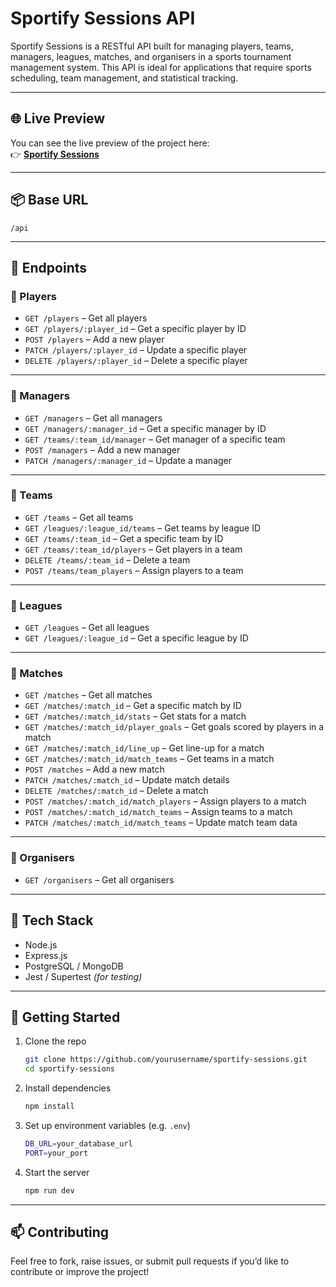 
# Sportify Sessions API

Sportify Sessions is a RESTful API built for managing players, teams, managers, leagues, matches, and organisers in a sports tournament management system. This API is ideal for applications that require sports scheduling, team management, and statistical tracking.

---

## 🌐 Live Preview

You can see the live preview of the project here:  
👉 **[Sportify Sessions](https://northcoders.com/project-phase/sportify-sessions)**  


---

## 📦 Base URL

```
/api
```

---

## 📁 Endpoints

### 🔹 Players

- `GET /players` – Get all players  
- `GET /players/:player_id` – Get a specific player by ID  
- `POST /players` – Add a new player  
- `PATCH /players/:player_id` – Update a specific player  
- `DELETE /players/:player_id` – Delete a specific player  

---

### 🔹 Managers

- `GET /managers` – Get all managers  
- `GET /managers/:manager_id` – Get a specific manager by ID  
- `GET /teams/:team_id/manager` – Get manager of a specific team  
- `POST /managers` – Add a new manager  
- `PATCH /managers/:manager_id` – Update a manager  

---

### 🔹 Teams

- `GET /teams` – Get all teams  
- `GET /leagues/:league_id/teams` – Get teams by league ID  
- `GET /teams/:team_id` – Get a specific team by ID  
- `GET /teams/:team_id/players` – Get players in a team  
- `DELETE /teams/:team_id` – Delete a team  
- `POST /teams/team_players` – Assign players to a team  

---

### 🔹 Leagues

- `GET /leagues` – Get all leagues  
- `GET /leagues/:league_id` – Get a specific league by ID  

---

### 🔹 Matches

- `GET /matches` – Get all matches  
- `GET /matches/:match_id` – Get a specific match by ID  
- `GET /matches/:match_id/stats` – Get stats for a match  
- `GET /matches/:match_id/player_goals` – Get goals scored by players in a match  
- `GET /matches/:match_id/line_up` – Get line-up for a match  
- `GET /matches/:match_id/match_teams` – Get teams in a match  
- `POST /matches` – Add a new match  
- `PATCH /matches/:match_id` – Update match details  
- `DELETE /matches/:match_id` – Delete a match  
- `POST /matches/:match_id/match_players` – Assign players to a match  
- `POST /matches/:match_id/match_teams` – Assign teams to a match  
- `PATCH /matches/:match_id/match_teams` – Update match team data  

---

### 🔹 Organisers

- `GET /organisers` – Get all organisers  

---

## 🧪 Tech Stack

- Node.js  
- Express.js  
- PostgreSQL / MongoDB
- Jest / Supertest *(for testing)*

---

## 🚀 Getting Started

1. Clone the repo  
   ```bash
   git clone https://github.com/yourusername/sportify-sessions.git
   cd sportify-sessions
   ```

2. Install dependencies  
   ```bash
   npm install
   ```

3. Set up environment variables (e.g. `.env`)  
   ```bash
   DB_URL=your_database_url
   PORT=your_port
   ```

4. Start the server  
   ```bash
   npm run dev
   ```

---

## 📫 Contributing

Feel free to fork, raise issues, or submit pull requests if you’d like to contribute or improve the project!



